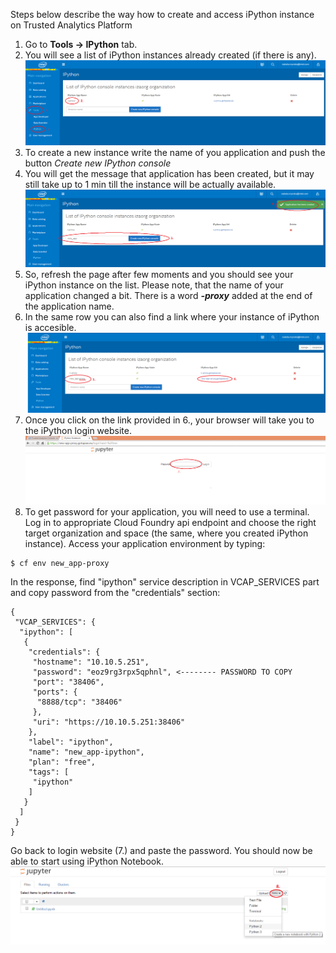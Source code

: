 
Steps below describe the way how to create and access iPython instance on Trusted Analytics Platform

1. Go to **Tools -> IPython** tab.
1. You will see a list of iPython instances already created (if there is any).
[![](wikiImages/ipython_dashboard.png)](wikiImages/ipython_dashboard.png)
1. To create a new instance write the name of you application and push the button _Create new IPython console_
1. You will get the message that application has been created, but it may still take up to 1 min till the instance will be actually available. 
![](wikiImages/ipython_dashboard_created.png)
1. So, refresh the page after few moments and you should see your iPython instance on the list. Please note, that the name of your application changed a bit. There is a word _**-proxy**_ added at the end of the application name. 
1. In the same row you can also find a link where your instance of iPython is accesible. 
![](wikiImages/ipython_dashboard_list.png)
1. Once you click on the link provided in 6., your browser will take you to the iPython login website.
![](wikiImages/ipython_login.png)
1. To get password for your application, you will need to use a terminal. Log in to appropriate Cloud Foundry api endpoint and choose the right target organization and space (the same, where you created iPython instance). 
Access your application environment by typing:
```
$ cf env new_app-proxy
```
In the response, find "ipython" service description in VCAP_SERVICES part and copy password from the "credentials" section:
```
{
 "VCAP_SERVICES": {
  "ipython": [
   {
    "credentials": {
     "hostname": "10.10.5.251",
     "password": "eoz9rg3rpx5qphnl", <-------- PASSWORD TO COPY
     "port": "38406",
     "ports": {
      "8888/tcp": "38406"
     },
     "uri": "https://10.10.5.251:38406"
    },
    "label": "ipython",
    "name": "new_app-ipython",
    "plan": "free",
    "tags": [
     "ipython"
    ]
   }
  ]
 }
}
```

Go back to login website (7.) and paste the password. You should now be able to start using iPython Notebook.
![](wikiImages/ipython_logged_in.png)